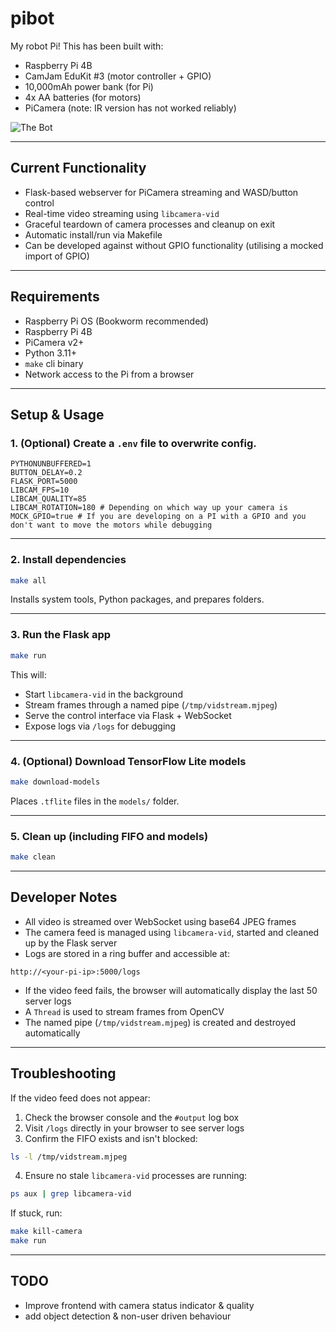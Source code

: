 # pibot

My robot Pi! This has been built with:

- Raspberry Pi 4B  
- CamJam EduKit #3 (motor controller + GPIO)  
- 10,000mAh power bank (for Pi)  
- 4x AA batteries (for motors)  
- PiCamera (note: IR version has not worked reliably)

![The Bot](references/pibot.png)

---

## Current Functionality

- Flask-based webserver for PiCamera streaming and WASD/button control  
- Real-time video streaming using `libcamera-vid` 
- Graceful teardown of camera processes and cleanup on exit  
- Automatic install/run via Makefile
- Can be developed against without GPIO functionality (utilising a mocked import of GPIO)

---

## Requirements

- Raspberry Pi OS (Bookworm recommended)  
- Raspberry Pi 4B  
- PiCamera v2+  
- Python 3.11+  
- `make` cli binary
- Network access to the Pi from a browser

---

## Setup & Usage

### 1. (Optional) Create a `.env` file to overwrite config.

```env
PYTHONUNBUFFERED=1
BUTTON_DELAY=0.2
FLASK_PORT=5000
LIBCAM_FPS=10
LIBCAM_QUALITY=85
LIBCAM_ROTATION=180 # Depending on which way up your camera is
MOCK_GPIO=true # If you are developing on a PI with a GPIO and you don't want to move the motors while debugging
```

---

### 2. Install dependencies

```bash
make all
```

Installs system tools, Python packages, and prepares folders.

---

### 3. Run the Flask app

```bash
make run
```

This will:

- Start `libcamera-vid` in the background
- Stream frames through a named pipe (`/tmp/vidstream.mjpeg`)
- Serve the control interface via Flask + WebSocket
- Expose logs via `/logs` for debugging

---

### 4. (Optional) Download TensorFlow Lite models

```bash
make download-models
```

Places `.tflite` files in the `models/` folder.

---

### 5. Clean up (including FIFO and models)

```bash
make clean
```

---

## Developer Notes

- All video is streamed over WebSocket using base64 JPEG frames  
- The camera feed is managed using `libcamera-vid`, started and cleaned up by the Flask server  
- Logs are stored in a ring buffer and accessible at:

```
http://<your-pi-ip>:5000/logs
```

- If the video feed fails, the browser will automatically display the last 50 server logs
- A `Thread` is used to stream frames from OpenCV
- The named pipe (`/tmp/vidstream.mjpeg`) is created and destroyed automatically

---

## Troubleshooting

If the video feed does not appear:

1. Check the browser console and the `#output` log box
2. Visit `/logs` directly in your browser to see server logs
3. Confirm the FIFO exists and isn't blocked:

```bash
ls -l /tmp/vidstream.mjpeg
```

4. Ensure no stale `libcamera-vid` processes are running:

```bash
ps aux | grep libcamera-vid
```

If stuck, run:

```bash
make kill-camera
make run
```

---

## TODO

- Improve frontend with camera status indicator & quality
- add object detection & non-user driven behaviour
